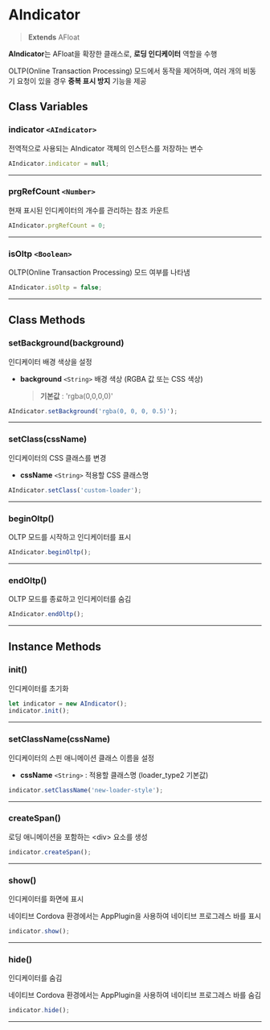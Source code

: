 # AIndicator

> **Extends** AFloat

**AIndicator**는 AFloat을 확장한 클래스로, **로딩 인디케이터** 역할을 수행

OLTP(Online Transaction Processing) 모드에서 동작을 제어하며, 여러 개의 비동기 요청이 있을 경우 **중복 표시 방지** 기능을 제공

## Class Variables

### indicator `<AIndicator>`

전역적으로 사용되는 AIndicator 객체의 인스턴스를 저장하는 변수

```js
AIndicator.indicator = null;
```

***

### prgRefCount `<Number>`

현재 표시된 인디케이터의 개수를 관리하는 참조 카운트

```js
AIndicator.prgRefCount = 0;
```

***

### isOltp `<Boolean>`

OLTP(Online Transaction Processing) 모드 여부를 나타냄

```js
AIndicator.isOltp = false;
```

***



## Class Methods

### setBackground(background)

인디케이터 배경 색상을 설정

*   **background** `<String>` 배경 색상 (RGBA 값 또는 CSS 색상)

    > **기본값** : 'rgba(0,0,0,0)'

```js
AIndicator.setBackground('rgba(0, 0, 0, 0.5)');
```

***

### setClass(cssName)

인디케이터의 CSS 클래스를 변경

* **cssName** `<String>` 적용할 CSS 클래스명

```js
AIndicator.setClass('custom-loader');
```

***

### beginOltp()

OLTP 모드를 시작하고 인디케이터를 표시

```js
AIndicator.beginOltp();
```

***

### endOltp()

OLTP 모드를 종료하고 인디케이터를 숨김

```js
AIndicator.endOltp();
```

***



## Instance Methods

### init()

인디케이터를 초기화

```js
let indicator = new AIndicator(); 
indicator.init();
```

***

### setClassName(cssName)

인디케이터의 스핀 애니메이션 클래스 이름을 설정

* **cssName** `<String>` : 적용할 클래스명 (loader\_type2 기본값)

```js
indicator.setClassName('new-loader-style');
```

***

### createSpan()

로딩 애니메이션을 포함하는 \<div> 요소를 생성

```js
indicator.createSpan();
```

***

### show()

인디케이터를 화면에 표시

네이티브 Cordova 환경에서는 AppPlugin을 사용하여 네이티브 프로그레스 바를 표시

```js
indicator.show();
```

***

### hide()

인디케이터를 숨김

네이티브 Cordova 환경에서는 AppPlugin을 사용하여 네이티브 프로그레스 바를 숨김

```js
indicator.hide();
```

***
